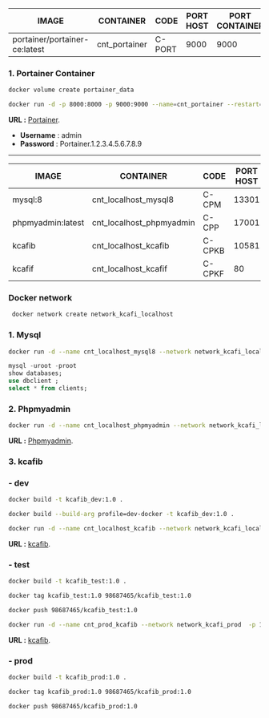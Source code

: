 |IMAGE | CONTAINER | CODE | PORT HOST | PORT CONTAINER | URL |
|---- | ----- | ----- | ---- | ---- | ---- |
|portainer/portainer-ce:latest|	cnt_portainer	|C-PORT	|9000	|9000| [Portainer](http://localhost:9000/#!/auth) |

### 1. Portainer Container
``` sh
docker volume create portainer_data
```
```sh
docker run -d -p 8000:8000 -p 9000:9000 --name=cnt_portainer --restart=always -v /var/run/docker.sock:/var/run/docker.sock -v portainer_data:/data portainer/portainer-ce
```


**URL :** [Portainer](http://localhost:9000/#!/auth).

- **Username** : admin
- **Password** : Portainer.1.2.3.4.5.6.7.8.9

---

|IMAGE | CONTAINER | CODE | PORT HOST | PORT CONTAINER | URL |
|---- | ----- | ----- | ---- | ---- | ---- |
|mysql:8|cnt_localhost_mysql8|C-CPM	| 13301	|3306|  |
|phpmyadmin:latest|cnt_localhost_phpmyadmin|C-CPP	| 17001	|80| [Phpmyadmin](http://localhost:17001) |
|kcafib|cnt_localhost_kcafib|C-CPKB	|	10581	|8080 | [kcafib](http://localhost:10581/swagger-ui.html) |
|kcafif|cnt_localhost_kcafif|C-CPKF	| 80	|80| [kcafif](http://localhost) |



### Docker network 
``` sh
 docker network create network_kcafi_localhost
```
 
### 1. Mysql
``` sh
docker run -d --name cnt_localhost_mysql8 --network network_kcafi_localhost -v /my/custom:/etc/mysql/conf.d -e MYSQL_ROOT_PASSWORD=passrootdocker -e MYSQL_DATABASE=dbclient -p 13301:3306  mysql:8
```
``` sql
mysql -uroot -proot
show databases;
use dbclient ;
select * from clients;
```
### 2. Phpmyadmin 
``` sh
docker run -d --name cnt_localhost_phpmyadmin --network network_kcafi_localhost --link cnt_localhost_mysql8:db -p 17001:80 -v /some/local/directory/config.user.inc.php:/etc/phpmyadmin/config.user.inc.php phpmyadmin
``` 

**URL :** [Phpmyadmin](http://localhost:17001).

### 3. kcafib

### - dev
``` sh
docker build -t kcafib_dev:1.0 .
```
``` sh
docker build --build-arg profile=dev-docker -t kcafib_dev:1.0 .
```
``` sh
docker run -d --name cnt_localhost_kcafib --network network_kcafi_localhost  -p 10581:9090 kcafib_dev:1.0
```





**URL :** [kcafib](http://localhost:10581/swagger-ui.html).

### - test
``` sh
docker build -t kcafib_test:1.0 .
```
``` sh
docker tag kcafib_test:1.0 98687465/kcafib_test:1.0
```
``` sh
docker push 98687465/kcafib_test:1.0
```
``` sh
docker run -d --name cnt_prod_kcafib --network network_kcafi_prod  -p 10581:9090 98687465/kcafib_test:1.0
```
**URL :** [kcafib](http://http://62.141.41.189:10582/swagger-ui.html).


### - prod
``` sh
docker build -t kcafib_prod:1.0 .
```
``` sh
docker tag kcafib_prod:1.0 98687465/kcafib_prod:1.0
```
``` sh
docker push 98687465/kcafib_prod:1.0
```




